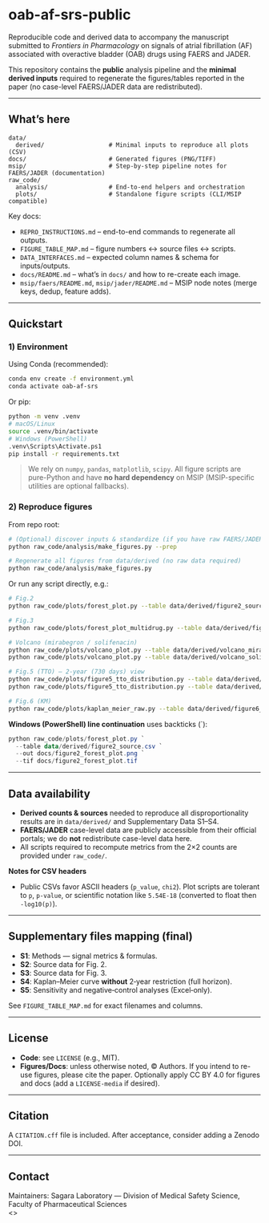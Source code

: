 # oab-af-srs-public

Reproducible code and derived data to accompany the manuscript submitted to *Frontiers in Pharmacology* on signals of atrial fibrillation (AF) associated with overactive bladder (OAB) drugs using FAERS and JADER.

This repository contains the **public** analysis pipeline and the **minimal derived inputs** required to regenerate the figures/tables reported in the paper (no case-level FAERS/JADER data are redistributed).

---

## What’s here

```
data/
  derived/                  # Minimal inputs to reproduce all plots (CSV)
docs/                       # Generated figures (PNG/TIFF)
msip/                       # Step-by-step pipeline notes for FAERS/JADER (documentation)
raw_code/
  analysis/                 # End-to-end helpers and orchestration
  plots/                    # Standalone figure scripts (CLI/MSIP compatible)
```

Key docs:

- `REPRO_INSTRUCTIONS.md` – end-to-end commands to regenerate all outputs.
- `FIGURE_TABLE_MAP.md` – figure numbers ↔ source files ↔ scripts.
- `DATA_INTERFACES.md` – expected column names & schema for inputs/outputs.
- `docs/README.md` – what’s in `docs/` and how to re-create each image.
- `msip/faers/README.md`, `msip/jader/README.md` – MSIP node notes (merge keys, dedup, feature adds).

---

## Quickstart

### 1) Environment

Using Conda (recommended):

```bash
conda env create -f environment.yml
conda activate oab-af-srs
```

Or pip:

```bash
python -m venv .venv
# macOS/Linux
source .venv/bin/activate
# Windows (PowerShell)
.venv\Scripts\Activate.ps1
pip install -r requirements.txt
```

> We rely on `numpy`, `pandas`, `matplotlib`, `scipy`. All figure scripts are pure-Python and have **no hard dependency** on MSIP (MSIP-specific utilities are optional fallbacks).

### 2) Reproduce figures

From repo root:

```bash
# (Optional) discover inputs & standardize (if you have raw FAERS/JADER)
python raw_code/analysis/make_figures.py --prep

# Regenerate all figures from data/derived (no raw data required)
python raw_code/analysis/make_figures.py
```

Or run any script directly, e.g.:

```bash
# Fig.2
python raw_code/plots/forest_plot.py --table data/derived/figure2_source.csv   --out docs/figure2_forest_plot.png --tif docs/figure2_forest_plot.tif

# Fig.3
python raw_code/plots/forest_plot_multidrug.py --table data/derived/figure3_stratified.csv   --out docs/figure3_forest_plot.png

# Volcano (mirabegron / solifenacin)
python raw_code/plots/volcano_plot.py --table data/derived/volcano_mirabegron.csv   --out docs/volcano_mirabegron.png --tif docs/volcano_mirabegron.tif --title MIRABEGRON
python raw_code/plots/volcano_plot.py --table data/derived/volcano_solifenacin.csv   --out docs/volcano_solifenacin.png --tif docs/volcano_solifenacin.tif --title SOLIFENACIN

# Fig.5 (TTO) — 2-year (730 days) view
python raw_code/plots/figure5_tto_distribution.py --table data/derived/tto_FAERS_mirabegron.csv   --out docs/figure5_tto_FAERS_mirabegron.png --tif docs/figure5_tto_FAERS_mirabegron.tif --ymax 730
python raw_code/plots/figure5_tto_distribution.py --table data/derived/tto_JADER_solifenacin.csv   --out docs/figure5_tto_JADER_solifenacin.png --tif docs/figure5_tto_JADER_solifenacin.tif --ymax 730

# Fig.6 (KM)
python raw_code/plots/kaplan_meier_raw.py --table data/derived/figure6_km_source.csv   --out docs/figure6_km_raw.png
```

**Windows (PowerShell) line continuation** uses backticks (\`):

```powershell
python raw_code/plots/forest_plot.py `
  --table data/derived/figure2_source.csv `
  --out docs/figure2_forest_plot.png `
  --tif docs/figure2_forest_plot.tif
```

---

## Data availability

- **Derived counts & sources** needed to reproduce all disproportionality results are in `data/derived/` and Supplementary Data S1–S4.
- **FAERS/JADER** case-level data are publicly accessible from their official portals; we do **not** redistribute case-level data here.
- All scripts required to recompute metrics from the 2×2 counts are provided under `raw_code/`.

**Notes for CSV headers**

- Public CSVs favor ASCII headers (`p_value`, `chi2`). Plot scripts are tolerant to `p`, `p-value`, or scientific notation like `5.54E-18` (converted to float then `-log10(p)`).

---

## Supplementary files mapping (final)

- **S1**: Methods — signal metrics & formulas.
- **S2**: Source data for Fig. 2.
- **S3**: Source data for Fig. 3.
- **S4**: Kaplan–Meier curve **without** 2‑year restriction (full horizon).
- **S5**: Sensitivity and negative‑control analyses (Excel‑only).

See `FIGURE_TABLE_MAP.md` for exact filenames and columns.

---

## License

- **Code**: see `LICENSE` (e.g., MIT).  
- **Figures/Docs**: unless otherwise noted, © Authors. If you intend to re-use figures, please cite the paper. Optionally apply CC BY 4.0 for figures and docs (add a `LICENSE-media` if desired).

---

## Citation

A `CITATION.cff` file is included. After acceptance, consider adding a Zenodo DOI.

---

## Contact

Maintainers: Sagara Laboratory — Division of Medical Safety Science, Faculty of Pharmaceutical Sciences  
<>
